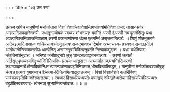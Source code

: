 +++
title = "०३ उत स्म"

+++

उतस्म अपिच मानुषीणां मनोर्जातानां विशां विशान्तिप्रविशन्तिगर्भाशयमितिविशः प्रजा: तासान्धर्तारं आहारादिपाकद्वारेणशरी- रधातूनाम्पोषकं स्वध्वरं शोभनयज्ञं यमग्निं अरणी द्वेअरणी नवन्नूतनंशिसुः यथा अपत्यमिवजनिष्टाजनिषाताम् अरणी प्रजानाम्पोषणा र्थञ्च एतमग्निं असृजतामित्यर्थः ॥ शिशुं शोतनूकरणे आदेचइत्यादिनाआत्वं शःकित्सन्वञ्चेत्युप्रत्ययः सन्वद्भावश्च द्विर्भावः अभ्यासस्य- ह्रस्वश्च सन्यतइतीत्वं आतोधातोरित्याकारलोपः धान्येनित् अस्मात्सूत्रान्निदित्यनुवर्तते नित्त्वादाद्युदात्तः । यथा यथेतिपादा- न्तेइतिसर्वानुदात्तः । जनिष्ट जनीप्रादुर्भावे लुङ् छान्दसत्वाद्वचनव्यत्ययः । अरणी ऋगतौ अर्तिसृभृधृधम्यश्यवितॄभ्योनिरितिअनिः- प्रत्ययः आद्युदात्तः आभ्यार्मीतगच्छत्यग्निरित्यरणी कथमपादानार्थेऔणादिकोनिःताभ्यामन्यत्रोणादयइतिनियमात् भीमादित्वात्सिद्धम् । मानुषीणां मनोर्जातावञ्यतौषुक् चेत्यञ् प्रत्ययः षुगागमश्च ञ्नित्या-दिर्नित्यमित्याद्युदात्तत्वम् । विशां विशप्रवेशने कर्तरिक्विप् सावेकाचइतिविभक्तेरुदात्तत्वम् । स्वध्वरं हिंसार्थस्यध्वरतेः पचाद्यच् नविद्यतेध्वरोयागहिंसायस्मिन्नित्यध्वरः बहुव्रीहिस्वरापवाद- त्वेननञ् सुभ्यामित्यन्तोदात्तः ॥ ३ ॥